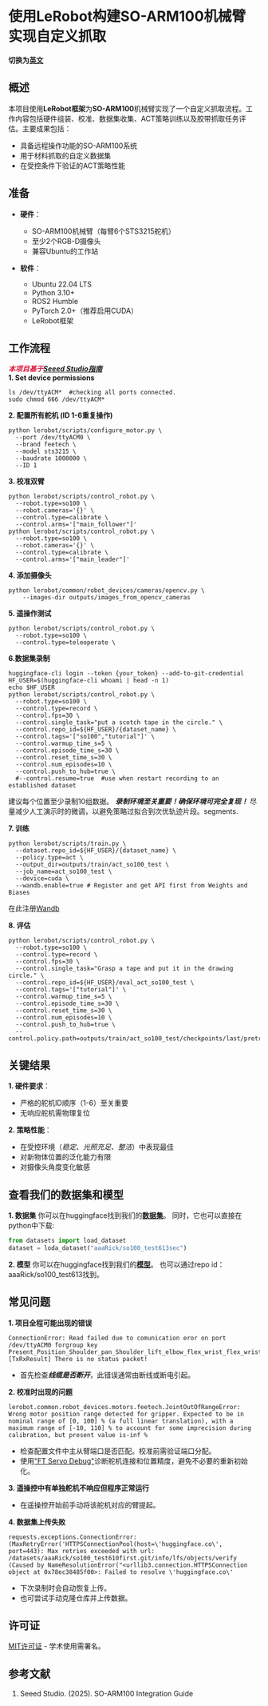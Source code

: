 # 使用LeRobot构建SO-ARM100机械臂实现自定义抓取

**切换为[英文](README.md)**

## 概述  
本项目使用**LeRobot框架**为**SO-ARM100**机械臂实现了一个自定义抓取流程。工作内容包括硬件组装、校准、数据集收集、ACT策略训练以及胶带抓取任务评估。主要成果包括：  
- 具备远程操作功能的SO-ARM100系统  
- 用于材料抓取的自定义数据集  
- 在受控条件下验证的ACT策略性能  

## 准备  
- **硬件**：  
  - SO-ARM100机械臂（每臂6个STS3215舵机）  
  - 至少2个RGB-D摄像头  
  - 兼容Ubuntu的工作站  

- **软件**：  
  - Ubuntu 22.04 LTS  
  - Python 3.10+  
  - ROS2 Humble  
  - PyTorch 2.0+（推荐启用CUDA）  
  - LeRobot框架  

## 工作流程  
<font color='Crimson'>***本项目基于[Seeed Studio指南](https://wiki.seeedstudio.com/cn/lerobot_so100m/)***</font>  
**1.  Set device permissions**
```
ls /dev/ttyACM*  #checking all ports connected.
sudo chmod 666 /dev/ttyACM*
```
**2. 配置所有舵机 (ID 1-6重复操作)**
```
python lerobot/scripts/configure_motor.py \
  --port /dev/ttyACM0 \
  --brand feetech \
  --model sts3215 \
  --baudrate 1000000 \
  --ID 1
```

**3. 校准双臂**
```
python lerobot/scripts/control_robot.py \
  --robot.type=so100 \
  --robot.cameras='{}' \
  --control.type=calibrate \
  --control.arms='["main_follower"]'
python lerobot/scripts/control_robot.py \
  --robot.type=so100 \
  --robot.cameras='{}' \
  --control.type=calibrate \
  --control.arms='["main_leader"]'
  ```

**4. 添加摄像头**
```
python lerobot/common/robot_devices/cameras/opencv.py \
    --images-dir outputs/images_from_opencv_cameras
```

**5. 遥操作测试**
```
python lerobot/scripts/control_robot.py \
  --robot.type=so100 \
  --control.type=teleoperate \
```

**6.数据集录制**
```
huggingface-cli login --token {your_token} --add-to-git-credential
HF_USER=$(huggingface-cli whoami | head -n 1)
echo $HF_USER
python lerobot/scripts/control_robot.py \
  --robot.type=so100 \
  --control.type=record \
  --control.fps=30 \
  --control.single_task="put a scotch tape in the circle." \
  --control.repo_id=${HF_USER}/{dataset_name} \
  --control.tags='["so100","tutorial"]' \
  --control.warmup_time_s=5 \
  --control.episode_time_s=30 \
  --control.reset_time_s=30 \
  --control.num_episodes=10 \
  --control.push_to_hub=true \
  #--control.resume=true  #use when restart recording to an established dataset
```
建议每个位置至少录制10组数据。
***录制环境至关重要！确保环境可完全复现！***
尽量减少人工演示时的微调，以避免策略过拟合到次优轨迹片段。segments.

**7. 训练**
```
python lerobot/scripts/train.py \
  --dataset.repo_id=${HF_USER}/{dataset_name} \
  --policy.type=act \
  --output_dir=outputs/train/act_so100_test \
  --job_name=act_so100_test \
  --device=cuda \
  --wandb.enable=true # Register and get API first from Weights and Biases
```
在此注册[Wandb](https://wandb.ai/)

**8. 评估**
```
python lerobot/scripts/control_robot.py \
  --robot.type=so100 \
  --control.type=record \
  --control.fps=30 \
  --control.single_task="Grasp a tape and put it in the drawing circle." \
  --control.repo_id=${HF_USER}/eval_act_so100_test \
  --control.tags='["tutorial"]' \
  --control.warmup_time_s=5 \
  --control.episode_time_s=30 \
  --control.reset_time_s=30 \
  --control.num_episodes=10 \
  --control.push_to_hub=true \
  --control.policy.path=outputs/train/act_so100_test/checkpoints/last/pretrained_model
```

## **关键结果**  
**1. 硬件要求**：  
- 严格的舵机ID顺序（1-6）至关重要  
- 无响应舵机需物理复位  

**2. 策略性能**：  
- 在受控环境（*稳定、光照充足、整洁*）中表现最佳  
- 对新物体位置的泛化能力有限  
- 对摄像头角度变化敏感  
  
## 查看我们的数据集和模型
**1. 数据集**
你可以在huggingface找到我们的[**数据集**](https://huggingface.co/datasets/aaaRick/so100_test613sec)。
同时，它也可以直接在python中下载:
```python
from datasets import load_dataset
dataset = loda_dataset("aaaRick/so100_test613sec")
```
**2. 模型**
你可以在huggingface找到我们的[**模型**](https://huggingface.co/aaaRick/act_so100_test613/tree/main)。
也可以通过repo id：aaaRick/so100_test613找到。

## 常见问题  
**1. 项目全程可能出现的错误** 
```
ConnectionError: Read failed due to comunication eror on port /dev/ttyACM0 forgroup key Present_Position_Shoulder_pan_Shoulder_lift_elbow_flex_wrist_flex_wrist_roll_griper: [TxRxResult] There is no status packet!
```
- 首先检查***线缆是否断开***，此错误通常由断线或断电引起。  

**2. 校准时出现的问题**  

```
lerobot.common.robot_devices.motors.feetech.JointOutOfRangeError: Wrong motor position range detected for gripper. Expected to be in nominal range of [0, 100] % (a full linear translation), with a maximum range of [-10, 110] % to account for some imprecision during calibration, but present value is-inf %
```
- 检查配置文件中主从臂端口是否匹配。校准前需验证端口分配。  
- 使用["FT Servo Debug"](https://github.com/Kotakku/FT_SCServo_Debug_Qt)诊断舵机连接和位置精度，避免不必要的重新初始化。  

**3. 遥操控中有单独舵机不响应但程序正常运行**  
- 在遥操控开始前手动将该舵机对应的臂提起。  

**4. 数据集上传失败**  
```
requests.exceptions.ConnectionError: (MaxRetryError('HTTPSConnectionPool(host=\'huggingface.co\', port=443): Max retries exceeded with url: /datasets/aaaRick/so100_test610first.git/info/lfs/objects/verify (Caused by NameResolutionError("<urllib3.connection.HTTPSConnection object at 0x78ec38485f00>: Failed to resolve \'huggingface.co\' 

```
- 下次录制时会自动恢复上传。  
- 也可尝试手动克隆仓库并上传数据。  

## 许可证  
[MIT许可证](LICENSE.md) - 学术使用需署名。  

## 参考文献  
1. Seeed Studio. (2025). SO-ARM100 Integration Guide